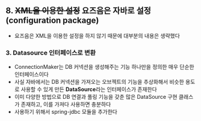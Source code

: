 ## 8. ~~XML을 이용한 설정~~ 요즈음은 자바로 설정 (configuration package)
- 요즈음은 XML을 이용한 설정을 하지 않기 때문에 대부분의 내용은 생략했다

### 3. Datasource 인터페이스로 변환
- ConnectionMaker는 DB 커넥션을 생성해주는 기능 하나만을 정의한 매우 단순한 인터페이스이다
- 사실 자바에서는 DB 커넥션을 가져오는 오브젝트의 기능을 추상화해서 비슷한 용도로 사용할 수 있게 만든 <b>DataSource</b>라는 인터페이스가 존재한다
- 이미 다양한 방법으로 DB 연결과 풀링 기능을 갖춘 많은 DataSource 구현 클래스가 존재하고, 이를 가져다 사용하면 충분하다
- 사용하기 위해서 spring-jdbc 모듈을 추가한다